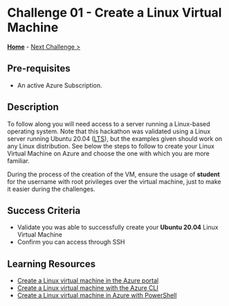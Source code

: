 # Challenge 01 - Create a Linux Virtual Machine

**[Home](../README.md)** - [Next Challenge >](./Challenge-02.md)

## Pre-requisites 

- An active Azure Subscription.

## Description

To follow along you will need access to a server running a Linux-based operating system. Note that this hackathon was validated using a Linux server running Ubuntu 20.04 ([LTS](https://ubuntu.com/about/release-cycle)), but the examples given should work on any Linux distribution. See below the steps to follow to create your Linux Virtual Machine on Azure and choose the one with which you are more familiar.

During the process of the creation of the VM, ensure the usage of **student** for the username with root privileges over the virtual machine, just to make it easier during the challenges. 

## Success Criteria

* Validate you was able to successfully create your **Ubuntu 20.04** Linux Virtual Machine
* Confirm you can access through SSH

## Learning Resources

* [Create a Linux virtual machine in the Azure portal](https://docs.microsoft.com/en-us/azure/virtual-machines/linux/quick-create-portal)
* [Create a Linux virtual machine with the Azure CLI](https://docs.microsoft.com/en-us/azure/virtual-machines/linux/quick-create-cli)
* [Create a Linux virtual machine in Azure with PowerShell](https://docs.microsoft.com/en-us/azure/virtual-machines/linux/quick-create-powershell)

